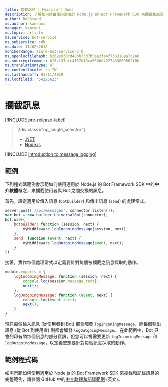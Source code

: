 ```yaml
---
title: 攔截訊息 | Microsoft Docs
description: 了解如何藉由使用適用於 Node.js 的 Bot Framework SDK 來攔截和處理資訊交換，來建立記錄檔或其他記錄。
author: RobStand
ms.author: kamrani
manager: kamrani
ms.topic: article
ms.service: bot-service
ms.subservice: sdk
ms.date: 11/02/2018
monikerRange: azure-bot-service-3.0
ms.openlocfilehash: b262e936cd48bb73d7b5aa3fa4f7b6318ea7c2a0
ms.sourcegitcommit: b15cf37afc4f57d13ca6636d4227433809562f8b
ms.translationtype: HT
ms.contentlocale: zh-TW
ms.lasthandoff: 01/11/2019
ms.locfileid: "54225623"
---
```

# <a name="intercept-messages"></a>攔截訊息

[!INCLUDE [pre-release-label](../includes/pre-release-label-v3.md)]

> [!div class="op_single_selector"]
> - [.NET](../dotnet/bot-builder-dotnet-middleware.md)
> - [Node.js](../nodejs/bot-builder-nodejs-intercept-messages.md)

[!INCLUDE [Introduction to message logging](../includes/snippet-message-logging-intro.md)]

## <a name="example"></a>範例

下列程式碼範例會示範如何使用適用於 Node.js 的 Bot Framework SDK 中的**中介軟體**概念，來攔截使用者與 Bot 之間交換的訊息。 

首先，設定適用於傳入訊息 (`botbuilder`) 和傳出訊息 (`send`) 的處理常式。

```javascript
server.post('/api/messages', connector.listen());
var bot = new builder.UniversalBot(connector);
bot.use({
    botbuilder: function (session, next) {
        myMiddleware.logIncomingMessage(session, next);
    },
    send: function (event, next) {
        myMiddleware.logOutgoingMessage(event, next);
    }
})
```

接著，實作每個處理常式以定義要針對每個被攔截之訊息採取的動作。

```javascript
module.exports = {
    logIncomingMessage: function (session, next) {
        console.log(session.message.text);
        next();
    },
    logOutgoingMessage: function (event, next) {
        console.log(event.text);
        next();
    }
}
```

現在每個輸入訊息 (從使用者到 Bot) 都會觸發 `logIncomingMessage`，而每個輸出訊息 (從 Bot 到使用者) 則都會觸發 `logOutgoingMessage`。
在此範例中，Bot 只會列印有關每個訊息的部分資訊，但您可以視需要更新 `logIncomingMessage` 和 `logOutgoingMessage`，以定義您想要針對每個訊息採取的動作。 

## <a name="sample-code"></a>範例程式碼

如需示範如何使用適用於 Node.js 的 Bot Framework SDK 來攔截和記錄訊息的完整範例，請參閱 GitHub 中的<a href="https://aka.ms/v3-js-capability-middlewareLogging" target="_blank">中介軟體和記錄範例</a> \(英文\)。
